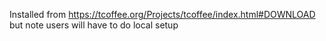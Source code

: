 Installed from https://tcoffee.org/Projects/tcoffee/index.html#DOWNLOAD but note users will have to do local setup
